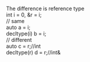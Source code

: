 The difference is reference type  
int i = 0, &r = i;  
// same  
auto a = i;  
decltype(i) b = i;  
// different  
auto c = r;//int    
decltype(r) d = r;//int&  
